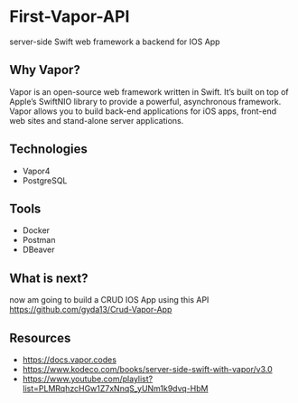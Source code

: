 # First-Vapor-API
server-side Swift web framework a backend for IOS App

## Why Vapor?
Vapor is an open-source web framework written in Swift. 
It’s built on top of Apple’s SwiftNIO library to provide a powerful, asynchronous framework. 
Vapor allows you to build back-end applications for iOS apps, front-end web sites and stand-alone server applications.


## Technologies
- Vapor4
- PostgreSQL

## Tools
- Docker
- Postman
- DBeaver


## What is next?
now am going to build a CRUD IOS App using this API
</br> https://github.com/gyda13/Crud-Vapor-App


## Resources
- https://docs.vapor.codes
- https://www.kodeco.com/books/server-side-swift-with-vapor/v3.0
- https://www.youtube.com/playlist?list=PLMRqhzcHGw1Z7xNnqS_yUNm1k9dvq-HbM



